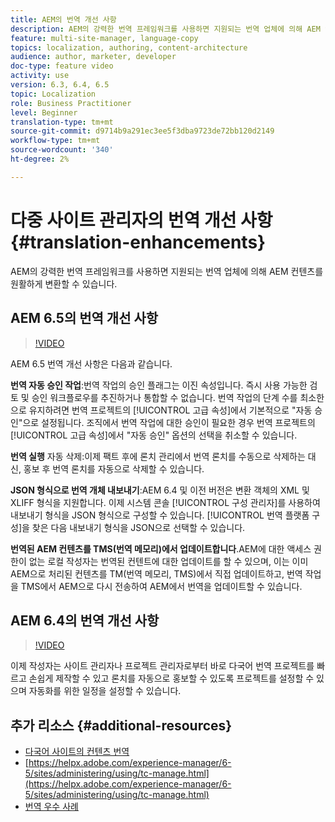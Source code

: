 ```yaml
---
title: AEM의 번역 개선 사항
description: AEM의 강력한 번역 프레임워크를 사용하면 지원되는 번역 업체에 의해 AEM 컨텐츠를 원활하게 변환할 수 있습니다. 최신 개선 사항에 대해 알아보십시오.
feature: multi-site-manager, language-copy
topics: localization, authoring, content-architecture
audience: author, marketer, developer
doc-type: feature video
activity: use
version: 6.3, 6.4, 6.5
topic: Localization
role: Business Practitioner
level: Beginner
translation-type: tm+mt
source-git-commit: d9714b9a291ec3ee5f3dba9723de72bb120d2149
workflow-type: tm+mt
source-wordcount: '340'
ht-degree: 2%

---
```



# 다중 사이트 관리자의 번역 개선 사항 {#translation-enhancements}

AEM의 강력한 번역 프레임워크를 사용하면 지원되는 번역 업체에 의해 AEM 컨텐츠를 원활하게 변환할 수 있습니다.

## AEM 6.5의 번역 개선 사항

>[!VIDEO](https://video.tv.adobe.com/v/27405?quality=9&learn=on)

AEM 6.5 번역 개선 사항은 다음과 같습니다.

**번역 자동 승인 작업**:번역 작업의 승인 플래그는 이진 속성입니다. 즉시 사용 가능한 검토 및 승인 워크플로우를 추진하거나 통합할 수 없습니다. 번역 작업의 단계 수를 최소한으로 유지하려면 번역 프로젝트의 [!UICONTROL 고급 속성]에서 기본적으로 &quot;자동 승인&quot;으로 설정됩니다. 조직에서 번역 작업에 대한 승인이 필요한 경우 번역 프로젝트의 [!UICONTROL 고급 속성]에서 &quot;자동 승인&quot; 옵션의 선택을 취소할 수 있습니다.

**번역 실행** 자동 삭제:이제 팩트 후에 론치 관리에서 번역 론치를 수동으로 삭제하는 대신, 홍보 후 번역 론치를 자동으로 삭제할 수 있습니다.

**JSON 형식으로 번역 개체 내보내기**:AEM 6.4 및 이전 버전은 변환 객체의 XML 및 XLIFF 형식을 지원합니다. 이제 시스템 콘솔 [!UICONTROL 구성 관리자]를 사용하여 내보내기 형식을 JSON 형식으로 구성할 수 있습니다. [!UICONTROL 번역 플랫폼 구성]을 찾은 다음 내보내기 형식을 JSON으로 선택할 수 있습니다.

**번역된 AEM 컨텐츠를 TMS(번역 메모리)에서 업데이트합니다**.AEM에 대한 액세스 권한이 없는 로컬 작성자는 번역된 컨텐트에 대한 업데이트를 할 수 있으며, 이는 이미 AEM으로 처리된 컨텐츠를 TM(번역 메모리, TMS)에서 직접 업데이트하고, 번역 작업을 TMS에서 AEM으로 다시 전송하여 AEM에서 번역을 업데이트할 수 있습니다.

## AEM 6.4의 번역 개선 사항

>[!VIDEO](https://video.tv.adobe.com/v/21309?quality=9&learn=on)

이제 작성자는 사이트 관리자나 프로젝트 관리자로부터 바로 다국어 번역 프로젝트를 빠르고 손쉽게 제작할 수 있고 론치를 자동으로 홍보할 수 있도록 프로젝트를 설정할 수 있으며 자동화를 위한 일정을 설정할 수 있습니다.

## 추가 리소스 {#additional-resources}

* [다국어 사이트의 컨텐츠 번역](https://helpx.adobe.com/kr/experience-manager/6-5/sites/administering/using/translation.html)
* [https://helpx.adobe.com/experience-manager/6-5/sites/administering/using/tc-manage.html](https://helpx.adobe.com/experience-manager/6-5/sites/administering/using/tc-manage.html)
* [번역 우수 사례](https://helpx.adobe.com/experience-manager/6-5/sites/administering/using/tc-bp.html)